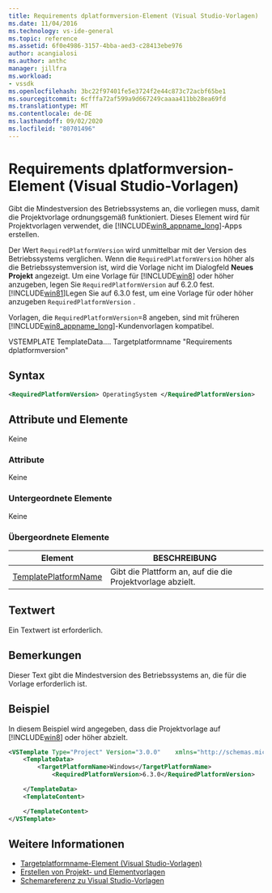 ```yaml
---
title: Requirements dplatformversion-Element (Visual Studio-Vorlagen) | Microsoft-Dokumentation
ms.date: 11/04/2016
ms.technology: vs-ide-general
ms.topic: reference
ms.assetid: 6f0e4986-3157-4bba-aed3-c28413ebe976
author: acangialosi
ms.author: anthc
manager: jillfra
ms.workload:
- vssdk
ms.openlocfilehash: 3bc22f97401fe5e3724f2e44c873c72acbf65be1
ms.sourcegitcommit: 6cfffa72af599a9d667249caaaa411bb28ea69fd
ms.translationtype: MT
ms.contentlocale: de-DE
ms.lasthandoff: 09/02/2020
ms.locfileid: "80701496"
---
```

# <a name="requiredplatformversion-element-visual-studio-templates"></a>Requirements dplatformversion-Element (Visual Studio-Vorlagen)
Gibt die Mindestversion des Betriebssystems an, die vorliegen muss, damit die Projektvorlage ordnungsgemäß funktioniert. Dieses Element wird für Projektvorlagen verwendet, die [!INCLUDE[win8_appname_long](../debugger/includes/win8_appname_long_md.md)]-Apps erstellen.

 Der Wert `RequiredPlatformVersion` wird unmittelbar mit der Version des Betriebssystems verglichen. Wenn die `RequiredPlatformVersion` höher als die Betriebssystemversion ist, wird die Vorlage nicht im Dialogfeld **Neues Projekt** angezeigt. Um eine Vorlage für [!INCLUDE[win8](../debugger/includes/win8_md.md)] oder höher anzugeben, legen Sie `RequiredPlatformVersion` auf 6.2.0 fest. [!INCLUDE[win81](../debugger/includes/win81_md.md)]Legen Sie auf 6.3.0 fest, um eine Vorlage für oder höher anzugeben `RequiredPlatformVersion` .

 Vorlagen, die `RequiredPlatformVersion`=8 angeben, sind mit früheren [!INCLUDE[win8_appname_long](../debugger/includes/win8_appname_long_md.md)]-Kundenvorlagen kompatibel.

 VSTEMPLATE TemplateData.... Targetplatformname "Requirements dplatformversion"

## <a name="syntax"></a>Syntax

```xml
<RequiredPlatformVersion> OperatingSystem </RequiredPlatformVersion>
```

## <a name="attributes-and-elements"></a>Attribute und Elemente
 Keine

### <a name="attributes"></a>Attribute
 Keine

### <a name="child-elements"></a>Untergeordnete Elemente
 Keine

### <a name="parent-elements"></a>Übergeordnete Elemente

|Element|BESCHREIBUNG|
|-------------|-----------------|
|[TemplatePlatformName](../extensibility/templatedata-element-visual-studio-templates.md)|Gibt die Plattform an, auf die die Projektvorlage abzielt.|

## <a name="text-value"></a>Textwert
 Ein Textwert ist erforderlich.

## <a name="remarks"></a>Bemerkungen
 Dieser Text gibt die Mindestversion des Betriebssystems an, die für die Vorlage erforderlich ist.

## <a name="example"></a>Beispiel
 In diesem Beispiel wird angegeben, dass die Projektvorlage auf [!INCLUDE[win8](../debugger/includes/win8_md.md)] oder höher abzielt.

```xml
<VSTemplate Type="Project" Version="3.0.0"    xmlns="http://schemas.microsoft.com/developer/vstemplate/2005">
    <TemplateData>
        <TargetPlatformName>Windows</TargetPlatformName>
            <RequiredPlatformVersion>6.3.0</RequiredPlatformVersion>

    </TemplateData>
    <TemplateContent>

    </TemplateContent>
</VSTemplate>
```

## <a name="see-also"></a>Weitere Informationen
- [Targetplatformname-Element (Visual Studio-Vorlagen)](../extensibility/targetplatformname-element-visual-studio-templates.md)
- [Erstellen von Projekt- und Elementvorlagen](../ide/creating-project-and-item-templates.md)
- [Schemareferenz zu Visual Studio-Vorlagen](../extensibility/visual-studio-template-schema-reference.md)
